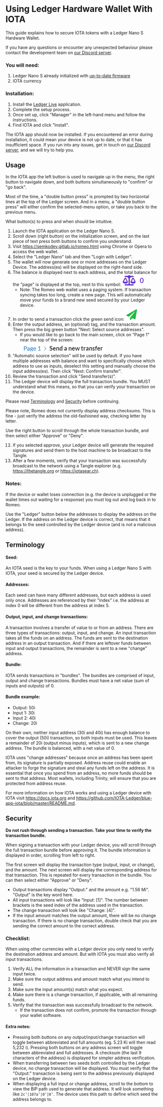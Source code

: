 # Using Ledger Hardware Wallet With IOTA

This guide explains how to secure IOTA tokens with a Ledger Nano S Hardware Wallet.

If you have any questions or encounter any unexpected behaviour please contact the development team on
 [our Discord server](https://discordapp.com/invite/SEdaqG9).

### You will need:
1. Ledger Nano S already initialized with [up-to-date firmware](https://support.ledgerwallet.com/hc/en-us/articles/360002731113)
2. IOTA currency

### Installation:
1. Install the [Ledger Live](https://www.ledger.com/pages/ledger-live) application.
2. Complete the setup process.
3. Once set up, click "Manager" in the left-hand menu and follow the instructions.
4. Find IOTA and click "Install".

The IOTA app should now be installed. If you encountered an error during installation, it could mean your device is not up to date, or that it has insufficient space. If you run into any issues, get in touch on [our Discord server](https://discordapp.com/invite/SEdaqG9), and we will try to help you.

## Usage
In the IOTA app the left button is used to navigate up in the menu, the right button to navigate down, and both buttons simultaneously to "confirm" or "go back".

Most of the time, a "double button press" is prompted by two horizontal lines at the top of the Ledger screen. And in a menu, a "double button press" will either confirm the selected-menu option, or take you back to the previous menu. 

What button(s) to press and when should be intuitive.

1. Launch the IOTA application on the Ledger Nano S.
2. Scroll down (right button) on the initialization screen, and on the last piece of text press both buttons to confirm you understand.
3. Visit https://semkodev.gitlab.io/romeo.html using Chrome or Opera to access the web wallet.
4. Select the "Ledger Nano" tab and then "Login with Ledger".
5. The wallet will now generate one or more addresses on the Ledger Device. The address(es) will be displayed on the right-hand side.
6. The balance is displayed next to each address, and the total balance for the "page" is displayed at the top, next to this symbol: ![balance](/media/balance.png)
    - Note: The Romeo web wallet uses a paging system. If transaction syncing takes too long, create a new page. This will automatically move your funds to a brand new seed secured by your Ledger device.
7. In order to send a transaction click the green send icon: ![send](/media/send.png)
8. Enter the output address, an (optional) tag, and the transaction amount. Then press the big green button "Next: Select source addresses".
    - If you would like to go back to the main screen, click on "Page 1" near the top of the screen: ![page1](/media/page1.png)
9. "Automatic source selection" will be used by default. If you have multiple addresses with balance and want to specifically choose which address to use as inputs, deselect this setting and manually choose the input address(es). Then click "Next: Confirm transfer".
10. Review the transaction and click "Send transfer(s)".
11. The Ledger device will display the full transaction bundle. You MUST understand what this means, so that you can verify your transaction on the device. 

Please read [Terminology](#terminology) and [Security](#security) before continuing.

Please note, Romeo does not currently display address checksums. This is fine - just verify the address the old-fashioned way, checking letter by letter.

Use the right button to scroll through the whole transaction bundle, and then select either "Approve" or "Deny".

12. If you selected approve, your Ledger device will generate the required signatures and send them to the host machine to be broadcast to the Tangle.
13. After a few moments, verify that your transaction was successfully broadcast to the network using a Tangle explorer (e.g. https://thetangle.org or https://iotasear.ch).

### Notes:
If the device or wallet loses connection (e.g. the device is unplugged or the wallet times out waiting for a response) you must log out and log back in to Romeo.

Use the "Ledger" button below the addresses to display the address on the Ledger. If the address on the Ledger device is correct, that means that it belongs to the seed controlled by the Ledger device (and is not a malicious address).

## Terminology

#### Seed:
An IOTA seed is the key to your funds. When using a Ledger Nano S with IOTA, your seed is secured by the Ledger device.

#### Addresses:
Each seed can have many different addresses, but each address is used only once. Addresses are referenced by their "index" i.e. the address at index 0 will be different from the address at index 5.

#### Output, input, and change transactions:
A transaction involves a transfer of value to or from an address. There are three types of transactions: output, input, and change. An input transaction takes all the funds on an address. The funds are sent to the destination address in an output transaction. And if there are leftover funds between input and output transactions, the remainder is sent to a new "change" address.

#### Bundle:
IOTA sends transactions in "bundles". The bundles are comprised of input, output and change transactions. Bundles must have a net value (sum of inputs and outputs) of 0. 

#### Bundle example:
- Output: 50i
- Input 1: 30i
- Input 2: 40i
- Change: 20i

On their own, neither input address (30i and 40i) has enough balance to cover the output (50i) transaction, so both inputs must be used. This leaves a remainder of 20i (output minus inputs), which is sent to a new change address. The bundle is balanced, with a net value of 0.

IOTA uses "change addresses" because once an address has been spent from, its signature is partially exposed. Address reuse could enable an attacker to forge the signature and steal any funds left on the address. It is essential that once you spend from an address, no more funds should be sent to that address. Most wallets, including Trinity, will ensure that you are protected from address reuse.

For more information on how IOTA works and using a Ledger device with IOTA visit https://docs.iota.org and https://github.com/IOTA-Ledger/blue-app-iota/blob/master/README.md.

## Security
**Do not rush through sending a transaction. Take your time to verify the transaction bundle.**

When signing a transaction with your Ledger device, you will scroll through the full transaction bundle before approving it. The bundle information is displayed in order, scrolling from left to right.

The first screen will display the transaction type (output, input, or change), and the amount. The next screen will display the corresponding address for that transaction. This is repeated for every transaction in the bundle. You can then select either "Approve" or "Deny".

- Output transactions display "Output:" and the amount e.g. "1.56 Mi". "Output" is the key word here.
- All input transactions will look like "Input: [1]". The number between brackets is the seed index of the address used in the transaction.
- The change transaction will look like "Change: [4]".
- If the input amount matches the output amount, there will be no change transaction. If there is no change transaction, double check that you are sending the correct amount to the correct address.

### Checklist:
When using other currencies with a Ledger device you only need to verify the destination address and amount. But with IOTA you must also verify all input transactions. 
1. Verify ALL the information in a transaction and NEVER sign the same input twice.
2. Make sure the output address and amount match what you intend to send.
3. Make sure the input amount(s) match what you expect.
4. Make sure there is a change transaction, if applicable, with all remaining funds.
5. Verify that the transaction was successfully broadcast to the network.
    - If the transaction does not confirm, promote the transaction through your wallet software. 

#### Extra notes:
- Pressing both buttons on any output/input/change transaction will toggle between abbreviated and full amounts (eg. 5.23 Ki will then read 5,232 i). Pressing both buttons on any address screen will toggle between abbreviated and full addresses. A checksum (the last 9 characters of the address) is displayed for simpler address verification.
- When transferring between two seeds both controlled by the Ledger device, no change transaction will be displayed. You must verify that the "Output:" transaction is being sent to the address previously displayed on the Ledger device.
- When displaying a full input or change address, scroll to the bottom to view the BIP path used to generate that address. It will look something like `2c’|107a’|0’|0’`. The device uses this path to define which seed the address belongs to.
